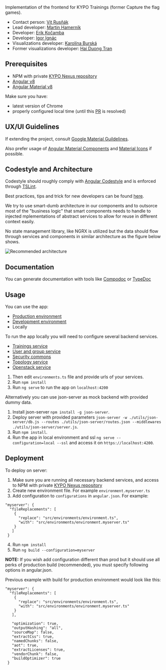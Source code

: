 Implementation of the frontend for KYPO Trainings (former Capture the flag games).

- Contact person: [Vit Rusňák](mailto:rusnak@ics.muni.cz)
- Lead developer: [Martin Hamerník](https://gitlab.ics.muni.cz/xhamern2)
- Developer: [Erik Kočamba](https://gitlab.ics.muni.cz/445661)
- Developer: [Igor Ignác](https://gitlab.ics.muni.cz/igorignac5)
- Visualizations developer: [Karolína Burská](https://gitlab.ics.muni.cz/396296)
- Former visualizations developer: [Hai Duong Tran](https://gitlab.ics.muni.cz/445437)

## Prerequisites

- NPM with private [KYPO Nexus repository](https://projects.ics.muni.cz/projects/kbase/knowledgebase/articles/153)
- [Angular v8](https://angular.io/guide/quickstart)
- [Angular Material v8](https://material.angular.io/guide/getting-started)

Make sure you have:
- latest version of Chrome
- properly configured local time (until this [PR](https://github.com/manfredsteyer/angular-oauth2-oidc/pull/596) is resolved)

## UX/UI Guidelines
If extending the project, consult [Google Material Guildelines](https://material.io/design/guidelines-overview/).

Also prefer usage of [Angular Material Components](https://material.angular.io/) and [Material Icons](https://material.io/resources/icons/) if possible.

## Codestyle and Architecture

Codestyle should roughly comply with [Angular Codestyle](https://angular.io/guide/styleguide) and is enforced through [TSLint](https://palantir.github.io/tslint/).

Best practices, tips and trick for new developers can be found [here](https://projects.ics.muni.cz/projects/kbase/knowledgebase/articles/170).

We try to use smart-dumb architecture in our components and to outsorce most of the "business logic" that smart components needs to handle to injected mplementations of abstract services to allow for reuse in different context easily.

No state management library, like NGRX is utilized but the data should flow through services and components in similar architecture as the figure below shows.

![Recommended architecture](https://gitlab.ics.muni.cz/kypo2/frontend-new/kypo2-trainings/wikis/uploads/2ab19735a374e035b509c6a04fb29282/frontend-dataflow.png)


## Documentation

You can generate documentation with tools like [Compodoc](https://compodoc.app/) or [TypeDoc](https://typedoc.org/)

## Usage

You can use the app:

- [Production environment](http://147.251.124.178)
- [Development environment](https://kypo-devel.ics.muni.cz/)
- Locally

To run the app locally you will need to configure several backend services.

- [Trainings service](https://gitlab.ics.muni.cz/kypo2/services-and-portlets/kypo2-training)
- [User and group service](https://gitlab.ics.muni.cz/kypo2/services-and-portlets/kypo2-user-and-group)
- [Security commons](https://gitlab.ics.muni.cz/kypo2/services-and-portlets/kypo2-security-commons)
- [Topology service](https://gitlab.ics.muni.cz/kypo2/services-and-portlets/kypo2-topology)
- [Openstack service](https://gitlab.ics.muni.cz/kypo2/openstack/kypo2-django-openstack)

1.  Then edit `environments.ts` file and provide urls of your services.
2.  Run `npm install`
3.  Run `ng serve` to run the app on `localhost:4200`

Alternatively you can use json-server as mock backend with provided dummy data.

1.  Install json-server `npm install -g json-server`.
3.  Deploy server with provided parameters `json-server -w ./utils/json-server/db.js --routes ./utils/json-server/routes.json --middlewares ./utils/json-server/server.js`.
4.  Run `npm install`.
5.  Run the app in local environment and ssl `ng serve --configuration=local --ssl` and access it on `https://localhost:4200`.

## Deployment

To deploy on server:

1.  Make sure you are running all necessary backend services, and access to NPM with private [KYPO Nexus repository](https://projects.ics.muni.cz/projects/kbase/knowledgebase/articles/153)
2.  Create new environment file. For example `environment.myserver.ts`
3.  Add configuration to `configurations` in `angular.json`. For example:

```
"myserver": {
  "fileReplacements": [
    {
      "replace": "src/environments/environment.ts",
      "with": "src/environments/environment.myserver.ts"
    }
   ]
 }
```

4. Run `npm install`
5. Run `ng build --configuration=myserver`

**NOTE:** If you wish add configuration different than prod but it should use all perks of production build (recommended), you must specify following options in angular.json.

Previous example with build for production environment would look like this:

```
"myserver": {
  "fileReplacements": [
    {
      "replace": "src/environments/environment.ts",
      "with": "src/environments/environment.myserver.ts"
    }
   ],

   "optimization": true,
   "outputHashing": "all",
   "sourceMap": false,
   "extractCss": true,
   "namedChunks": false,
   "aot": true,
   "extractLicenses": true,
   "vendorChunk": false,
   "buildOptimizer": true
 }
```
